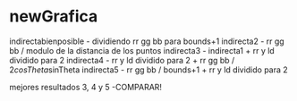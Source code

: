 # newGrafica

indirectabienposible - dividiendo rr gg bb para bounds+1
indirecta2 - rr gg bb / modulo de la distancia de los puntos
indirecta3 - indirecta1 + rr y ld dividido para 2
indirecta4 - rr y ld dividido para 2 + rr gg bb / 2*cosTheta*sinTheta
indirecta5 -  rr gg bb / bounds+1 + rr y ld dividido para 2

mejores resultados 3, 4 y 5 -COMPARAR!
